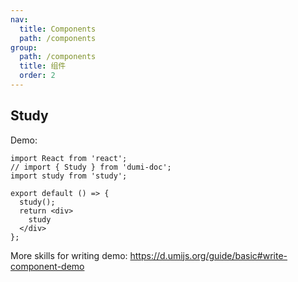 ```yaml
---
nav:
  title: Components
  path: /components
group:
  path: /components
  title: 组件
  order: 2
---
```


## Study

Demo:

```tsx
import React from 'react';
// import { Study } from 'dumi-doc';
import study from 'study';

export default () => {
  study();
  return <div>
    study
  </div>
};
```

More skills for writing demo: https://d.umijs.org/guide/basic#write-component-demo
